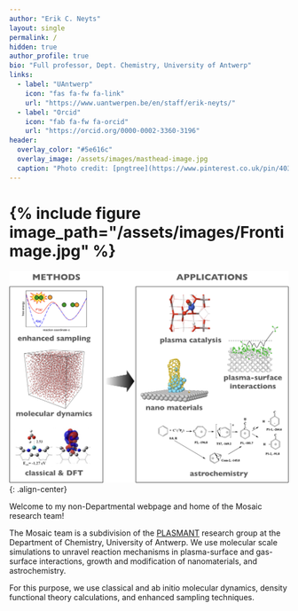 ```yaml
---
author: "Erik C. Neyts"
layout: single
permalink: /
hidden: true
author_profile: true
bio: "Full professor, Dept. Chemistry, University of Antwerp"
links:
  - label: "UAntwerp"
    icon: "fas fa-fw fa-link"
    url: "https://www.uantwerpen.be/en/staff/erik-neyts/"
  - label: "Orcid"
    icon: "fab fa-fw fa-orcid"
    url: "https://orcid.org/0000-0002-3360-3196"
header:
  overlay_color: "#5e616c"
  overlay_image: /assets/images/masthead-image.jpg
  caption: "Photo credit: [pngtree](https://www.pinterest.co.uk/pin/403283341624204549/)"
---
```


# {% include figure image_path="/assets/images/Frontimage.jpg" %}
![image-center](/assets/images/Frontimage.jpg){: .align-center}

Welcome to my non-Departmental webpage and home of the Mosaic research team!

The Mosaic team is a subdivision of the [PLASMANT](https://www.uantwerpen.be/en/research-groups/plasmant/) research group at the Department of Chemistry, University of Antwerp. We use molecular scale simulations to unravel reaction mechanisms in plasma-surface and gas-surface interactions, growth and modification of nanomaterials, and astrochemistry.

For this purpose, we use classical and ab initio molecular dynamics, density functional theory calculations, and enhanced sampling techniques. 
